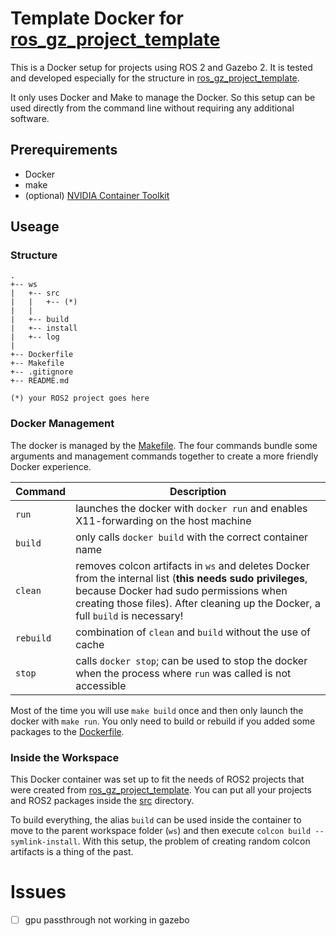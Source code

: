 # Template Docker for [ros_gz_project_template](https://github.com/gazebosim/ros_gz_project_template/tree/main)

This is a Docker setup for projects using ROS 2 and Gazebo 2. It is tested and developed especially for the structure in [ros_gz_project_template](https://github.com/gazebosim/ros_gz_project_template/tree/main).

It only uses Docker and Make to manage the Docker. So this setup can be used directly from the command line without requiring any additional software.

## Prerequirements
- Docker
- make
- (optional) [NVIDIA Container Toolkit](https://docs.nvidia.com/datacenter/cloud-native/container-toolkit/latest/install-guide.html)

## Useage
### Structure
```
.
+-- ws
|   +-- src
|   |   +-- (*)
|   |
|   +-- build
|   +-- install
|   +-- log
|
+-- Dockerfile
+-- Makefile
+-- .gitignore
+-- README.md

(*) your ROS2 project goes here
```

### Docker Management
The docker is managed by the [Makefile](/Makefile). The four commands bundle some arguments and management commands together to create a more friendly Docker experience.

| Command | Description |
|---------|-------------|
| `run` | launches the docker with `docker run` and enables X11-forwarding on the host machine |
| `build` | only calls `docker build` with the correct container name |
| `clean` | removes colcon artifacts in `ws` and deletes Docker from the internal list (**this needs sudo privileges**, because Docker had sudo permissions when creating those files). After cleaning up the Docker, a full `build` is necessary! |
| `rebuild` | combination of `clean` and `build` without the use of cache |
| `stop` | calls `docker stop`; can be used to stop the docker when the process where `run` was called is not accessible |

Most of the time you will use `make build` once and then only launch the docker with `make run`.
You only need to build or rebuild if you added some packages to the [Dockerfile](/Dockerfile).

### Inside the Workspace
This Docker container was set up to fit the needs of ROS2 projects that were created from [ros_gz_project_template](https://github.com/gazebosim/ros_gz_project_template/tree/main).
You can put all your projects and ROS2 packages inside the [src](/ws/src/) directory.

To build everything, the alias `build` can be used inside the container to move to the parent workspace folder (`ws`) and then execute `colcon build --symlink-install`. With this setup, the problem of creating random colcon artifacts is a thing of the past.

# Issues
- [ ] gpu passthrough not working in gazebo
